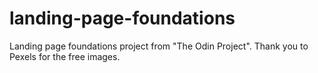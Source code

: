 # landing-page-foundations

Landing page foundations project from "The Odin Project".
Thank you to Pexels for the free images.
